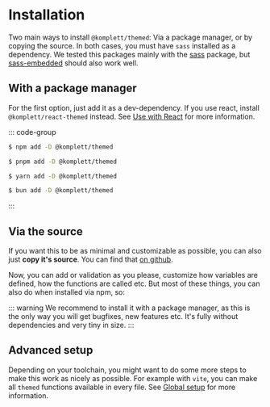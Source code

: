 # Installation

Two main ways to install `@komplett/themed`: Via a package manager, or by copying the source.
In both cases, you must have `sass` installed as a dependency. We tested this packages mainly with the [sass](https://www.npmjs.com/package/sass) package, but [sass-embedded](https://www.npmjs.com/package/sass-embedded) should also work well.


## With a package manager
For the first option, just add it as a dev-dependency. If you use react, install `@komplett/react-themed` instead. See [Use with React](/guide/usage-with-react) for more information.

::: code-group

```sh [npm]
$ npm add -D @komplett/themed
```

```sh [pnpm]
$ pnpm add -D @komplett/themed
```

```sh [yarn]
$ yarn add -D @komplett/themed
```

```sh [bun]
$ bun add -D @komplett/themed
```

:::


## Via the source
If you want this to be as minimal and customizable as possible, you can also just **copy it's source**. You can find that [on github](https://github.com/komplettio/themed/blob/main/packages/themed/src/index.scss).

Now, you can add or validation as you please, customize how variables are defined, how the functions are called etc. But most of these things, you can also do when installed via npm, so:

::: warning
We recommend to install it with a package manager, as this is the only way you will get bugfixes, new features etc. It's fully without dependencies and very tiny in size.
:::

## Advanced setup

Depending on your toolchain, you might want to do some more steps to make this work as nicely as possible. For example with `vite`, you can make all `themed` functions available in every file. See [Global setup](/guide/global-setup) for more information.